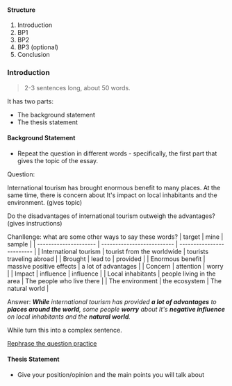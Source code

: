 #### Structure

1. Introduction
2. BP1
3. BP2
4. BP3 (optional)
5. Conclusion

### Introduction

> 2-3 sentences long, about 50 words.

It has two parts:

- The background statement
- The thesis statement

#### Background Statement

- Repeat the question in different words - specifically, the first part that gives the topic of the essay.

Question:

International tourism has brought enormous benefit to many places. At the same time, there is concern about It's impact on local inhabitants and the environment. (gives topic)

Do the disadvantages of international tourism outweigh the advantages?(gives instructions)

Chanllenge: what are some other ways to say these words?
| target                | mine                  | sample                |
| --------------------- | -------------------------- | ------------------------- |
| International tourism | tourist from the worldwide | tourists traveling abroad |
| Brought               | lead to                    | provided                  |
| Enormous benefit      | massive positive effects   | a lot of advantages       |
| Concern               | attention                  | worry                     |
| Impact                | influence                  | influence                 |
| Local inhabitants     | people living in the area  | The people who live there |
| The environment       | the ecosystem              | The natural world                          |

Answer: ***While** international tourism has provided **a lot of advantages** to **places around the world**, some people **worry** about It's **negative influence** on local inhabitants and the **natural world**.*

While turn this into a complex sentence.

[Rephrase the question practice](RephraseTheQuestion.md)

#### Thesis Statement

- Give your position/opinion and the main points you will talk about